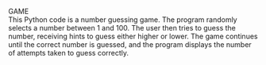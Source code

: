 GAME
<Br>
This Python code is a number guessing game. 
The program randomly selects a number between 1 and 100. 
The user then tries to guess the number, receiving hints to guess either higher or lower. 
The game continues until the correct number is guessed, and the program displays the number of attempts taken to guess correctly.

